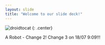 ```yaml
---
layout: slide
title: "Welcome to our slide deck!"
---
```


![droidtocat](https://octodex.github.com/images/droidtocat.png)
{: .center}

A Robot - Change 2!
Change 3 on 18/07 9:09!!!
